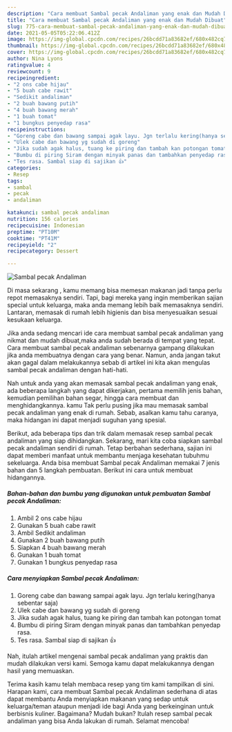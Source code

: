```yaml
---
description: "Cara membuat Sambal pecak Andaliman yang enak dan Mudah Dibuat"
title: "Cara membuat Sambal pecak Andaliman yang enak dan Mudah Dibuat"
slug: 775-cara-membuat-sambal-pecak-andaliman-yang-enak-dan-mudah-dibuat
date: 2021-05-05T05:22:06.412Z
image: https://img-global.cpcdn.com/recipes/26bcdd71a83682ef/680x482cq70/sambal-pecak-andaliman-foto-resep-utama.jpg
thumbnail: https://img-global.cpcdn.com/recipes/26bcdd71a83682ef/680x482cq70/sambal-pecak-andaliman-foto-resep-utama.jpg
cover: https://img-global.cpcdn.com/recipes/26bcdd71a83682ef/680x482cq70/sambal-pecak-andaliman-foto-resep-utama.jpg
author: Nina Lyons
ratingvalue: 4
reviewcount: 9
recipeingredient:
- "2 ons cabe hijau"
- "5 buah cabe rawit"
- "Sedikit andaliman"
- "2 buah bawang putih"
- "4 buah bawang merah"
- "1 buah tomat"
- "1 bungkus penyedap rasa"
recipeinstructions:
- "Goreng cabe dan bawang sampai agak layu. Jgn terlalu kering(hanya sebentar saja)"
- "Ulek cabe dan bawang yg sudah di goreng"
- "Jika sudah agak halus, tuang ke piring dan tambah kan potongan tomat"
- "Bumbu di piring Siram dengan minyak panas dan tambahkan penyedap rasa."
- "Tes rasa. Sambal siap di sajikan 👍"
categories:
- Resep
tags:
- sambal
- pecak
- andaliman

katakunci: sambal pecak andaliman 
nutrition: 156 calories
recipecuisine: Indonesian
preptime: "PT10M"
cooktime: "PT41M"
recipeyield: "2"
recipecategory: Dessert

---
```



![Sambal pecak Andaliman](https://img-global.cpcdn.com/recipes/26bcdd71a83682ef/680x482cq70/sambal-pecak-andaliman-foto-resep-utama.jpg)

Di masa  sekarang , kamu memang bisa memesan makanan jadi tanpa perlu repot memasaknya sendiri. Tapi, bagi mereka yang ingin memberikan sajian special untuk keluarga, maka anda memang lebih baik memasaknya sendiri. Lantaran, memasak di rumah lebih higienis dan bisa menyesuaikan sesuai kesukaan keluarga.

Jika anda sedang mencari ide cara membuat sambal pecak andaliman yang nikmat dan mudah dibuat,maka anda sudah berada di tempat yang tepat. Cara membuat sambal pecak andaliman  sebenarnya gampang dilakukan jika anda membuatnya dengan cara yang benar. Namun, anda jangan takut akan gagal dalam melakukannya 
sebab di artikel ini kita akan mengulas sambal pecak andaliman dengan hati-hati.  



Nah untuk anda yang akan memasak sambal pecak andaliman yang enak, ada beberapa langkah yang dapat dikerjakan, pertama memilih jenis bahan, kemudian pemilihan bahan segar, hingga cara membuat dan menghidangkannya. kamu Tak perlu pusing jika mau memasak sambal pecak andaliman yang enak di rumah. Sebab, asalkan kamu  tahu caranya, maka hidangan ini dapat menjadi suguhan yang spesial.

Berikut, ada beberapa tips dan trik dalam memasak resep sambal pecak andaliman yang siap dihidangkan. Sekarang, mari kita coba siapkan sambal pecak andaliman sendiri di rumah. Tetap berbahan sederhana, sajian ini dapat memberi manfaat untuk membantu menjaga kesehatan tubuhmu sekeluarga. Anda bisa membuat Sambal pecak Andaliman memakai 7 jenis bahan dan 5 langkah pembuatan. Berikut ini cara untuk membuat hidangannya.

<!--inarticleads1-->

##### Bahan-bahan dan bumbu yang digunakan untuk pembuatan Sambal pecak Andaliman:

1. Ambil 2 ons cabe hijau
1. Gunakan 5 buah cabe rawit
1. Ambil Sedikit andaliman
1. Gunakan 2 buah bawang putih
1. Siapkan 4 buah bawang merah
1. Gunakan 1 buah tomat
1. Gunakan 1 bungkus penyedap rasa




<!--inarticleads2-->

##### Cara menyiapkan Sambal pecak Andaliman:

1. Goreng cabe dan bawang sampai agak layu. Jgn terlalu kering(hanya sebentar saja)
1. Ulek cabe dan bawang yg sudah di goreng
1. Jika sudah agak halus, tuang ke piring dan tambah kan potongan tomat
1. Bumbu di piring Siram dengan minyak panas dan tambahkan penyedap rasa.
1. Tes rasa. Sambal siap di sajikan 👍




Nah, itulah artikel mengenai  sambal pecak andaliman  yang praktis dan mudah dilakukan versi kami. Semoga kamu dapat melakukannya dengan hasil yang memuaskan. 

Terima kasih kamu telah membaca resep yang tim kami tampilkan di sini. Harapan kami, cara membuat  Sambal pecak Andaliman sederhana di atas dapat membantu Anda menyiapkan makanan yang sedap untuk keluarga/teman ataupun menjadi ide bagi Anda yang berkeinginan untuk berbisnis kuliner. Bagaimana? Mudah bukan? Itulah resep sambal pecak andaliman yang bisa Anda lakukan di rumah. Selamat mencoba!


